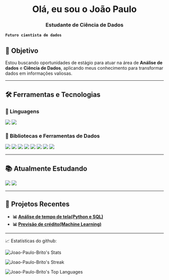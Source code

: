 <h1 align="center">Olá, eu sou o João Paulo</h1>
<h3 align="center">Estudante de Ciência de Dados</h3>

**`Futuro cientista de dados`**

## 💼 Objetivo
Estou buscando oportunidades de estágio para atuar na área de **Análise de dados** e **Ciência de Dados**, aplicando meus conhecimento para transformar dados em informações valiosas.

---

## 🛠️ Ferramentas e Tecnologias

### 📌 Linguagens
<p>
  <img src="https://img.shields.io/badge/Python-3776AB?style=for-the-badge&logo=python&logoColor=white" />
  <img src="https://img.shields.io/badge/SQL-025E8C?style=for-the-badge&logo=postgresql&logoColor=white" />
</p>

### 📌 Bibliotecas e Ferramentas de Dados
<p>
  <img src="https://img.shields.io/badge/Pandas-150458?style=for-the-badge&logo=pandas&logoColor=white" />
  <img src="https://img.shields.io/badge/NumPy-013243?style=for-the-badge&logo=numpy&logoColor=white" />
  <img src="https://img.shields.io/badge/Matplotlib-11557c?style=for-the-badge&logo=plotly&logoColor=white" />
  <img src="https://img.shields.io/badge/Seaborn-4C72B0?style=for-the-badge&logo=python&logoColor=white" />
  <img src="https://img.shields.io/badge/PostgreSQL-316192?style=for-the-badge&logo=postgresql&logoColor=white" />
  <img src="https://img.shields.io/badge/Jupyter-F37626?style=for-the-badge&logo=jupyter&logoColor=white" />
  <img src="https://img.shields.io/badge/Git-F05032?style=for-the-badge&logo=git&logoColor=white" />
  <img src="https://img.shields.io/badge/GitHub-181717?style=for-the-badge&logo=github&logoColor=white" />
</p>

---

## 📚 Atualmente Estudando
<p>
  <img src="https://img.shields.io/badge/Scikit--learn-F7931E?style=for-the-badge&logo=scikit-learn&logoColor=white" />
  <img src="https://img.shields.io/badge/Power%20BI-F2C811?style=for-the-badge&logo=powerbi&logoColor=black" />
</p>

---

## 🚀 Projetos Recentes
- **📊 [Análise de tempo de tela(Python e SQL)](https://github.com/Joao-Paulo-Brito/Projeto-ScreenTime)**
- **📊 [Previsão de crédito(Machine Learning)](https://github.com/Joao-Paulo-Brito/Projeto-Credit-Score)**

---

📈 Estatísticas do github:

![Joao-Paulo-Brito's Stats](https://github-readme-stats.vercel.app/api?username=Joao-Paulo-Brito&theme=vue-dark&show_icons=true&hide_border=true&count_private=true)

![Joao-Paulo-Brito's Streak](https://github-readme-streak-stats.herokuapp.com/?user=Joao-Paulo-Brito&theme=vue-dark&hide_border=true)

![Joao-Paulo-Brito's Top Languages](https://github-readme-stats.vercel.app/api/top-langs/?username=Joao-Paulo-Brito&theme=vue-dark&show_icons=true&hide_border=true&layout=compact)


